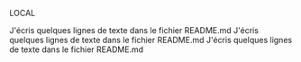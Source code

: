 LOCAL

J'écris quelques lignes de texte dans le fichier README.md
J'écris quelques lignes de texte dans le fichier README.md
J'écris quelques lignes de texte dans le fichier README.md
